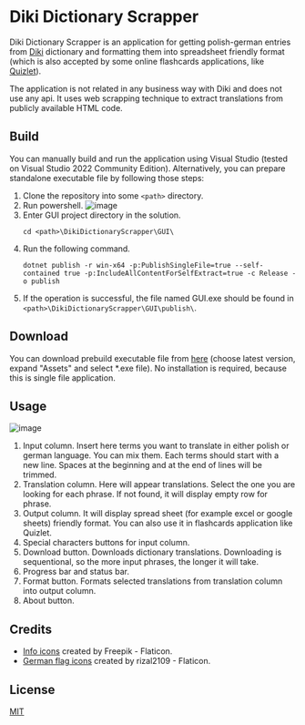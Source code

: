 # Diki Dictionary Scrapper

Diki Dictionary Scrapper is an application for getting polish-german entries from [Diki](https://www.diki.pl/slownik-niemieckiego) dictionary and formatting them into spreadsheet friendly format (which is also accepted by some online flashcards applications, like [Quizlet](https://quizlet.com/pl)).

The application is not related in any business way with Diki and does not use any api. It uses web scrapping technique to extract translations from publicly available HTML code.

## Build

You can manually build and run the application using Visual Studio (tested on Visual Studio 2022 Community Edition).
Alternatively, you can prepare standalone executable file by following those steps:
1. Clone the repository into some `<path>` directory.
2. Run powershell. 
   ![image](https://user-images.githubusercontent.com/46385899/230741209-cdf3ef4a-4051-439e-bc89-97b2450f1773.png)
2. Enter GUI project directory in the solution.
   ```
   cd <path>\DikiDictionaryScrapper\GUI\ 
   ```
3. Run the following command.
   ```
   dotnet publish -r win-x64 -p:PublishSingleFile=true --self-contained true -p:IncludeAllContentForSelfExtract=true -c Release -o publish
   ```
4. If the operation is successful, the file named GUI.exe should be found in `<path>\DikiDictionaryScrapper\GUI\publish\`.

## Download

You can download prebuild executable file from [here](https://github.com/aserwotka/DikiDictionaryScrapper/releases) (choose latest version, expand "Assets" and select *.exe file). No installation is required, because this is single file application.

## Usage

![image](https://user-images.githubusercontent.com/46385899/221669766-1fcd55fa-c8b6-4fca-95da-566b993e6541.png)
1. Input column. Insert here terms you want to translate in either polish or german language. You can mix them. Each terms should start with a new line. Spaces at the beginning and at the end of lines will be trimmed.
2. Translation column. Here will appear translations. Select the one you are looking for each phrase. If not found, it will display empty row for phrase.
3. Output column. It will display spread sheet (for example excel or google sheets) friendly format. You can also use it in flashcards application like Quizlet.
4. Special characters buttons for input column.
5. Download button. Downloads dictionary translations. Downloading is sequentional, so the more input phrases, the longer it will take.
6. Progress bar and status bar.
7. Format button. Formats selected translations from translation column into output column.
8. About button.

## Credits
- [Info icons](https://www.flaticon.com/free-icons/info) created by Freepik - Flaticon.
- [German flag icons](https://www.flaticon.com/free-icons/german-flag) created by rizal2109 - Flaticon.

## License

[MIT](https://choosealicense.com/licenses/mit/)
